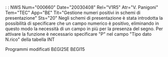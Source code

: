  :  : NWS Num="000660" Date="20030408" Rel="V1R5" Atr="V. Panigoni" Tem="TEC" App="B£" Tit="Gestione numeri positivi in schemi di presentazione" Sts="20"
Negli schemi di presentazione è stata introdotta la possibilità di specificare che un campo numerico
è positivo, eliminando in questo modo la necessità di un campo in più per la presenza del segno.
Per attivare la funzione è necessario specificare "P" nel campo "Tipo dato N.rico" della tabella INT

Programmi modificati
B£GI25E
B£GI15
